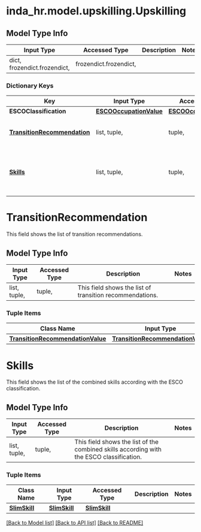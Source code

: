 # inda_hr.model.upskilling.Upskilling

## Model Type Info
Input Type | Accessed Type | Description | Notes
------------ | ------------- | ------------- | -------------
dict, frozendict.frozendict,  | frozendict.frozendict,  |  | 

### Dictionary Keys
Key | Input Type | Accessed Type | Description | Notes
------------ | ------------- | ------------- | ------------- | -------------
**ESCOClassification** | [**ESCOOccupationValue**](ESCOOccupationValue.md) | [**ESCOOccupationValue**](ESCOOccupationValue.md) |  | [optional] 
**[TransitionRecommendation](#TransitionRecommendation)** | list, tuple,  | tuple,  | This field shows the list of transition recommendations. | [optional] 
**[Skills](#Skills)** | list, tuple,  | tuple,  | This field shows the list of the combined skills according with the ESCO classification. | [optional] 

# TransitionRecommendation

This field shows the list of transition recommendations.

## Model Type Info
Input Type | Accessed Type | Description | Notes
------------ | ------------- | ------------- | -------------
list, tuple,  | tuple,  | This field shows the list of transition recommendations. | 

### Tuple Items
Class Name | Input Type | Accessed Type | Description | Notes
------------- | ------------- | ------------- | ------------- | -------------
[**TransitionRecommendationValue**](TransitionRecommendationValue.md) | [**TransitionRecommendationValue**](TransitionRecommendationValue.md) | [**TransitionRecommendationValue**](TransitionRecommendationValue.md) |  | 

# Skills

This field shows the list of the combined skills according with the ESCO classification.

## Model Type Info
Input Type | Accessed Type | Description | Notes
------------ | ------------- | ------------- | -------------
list, tuple,  | tuple,  | This field shows the list of the combined skills according with the ESCO classification. | 

### Tuple Items
Class Name | Input Type | Accessed Type | Description | Notes
------------- | ------------- | ------------- | ------------- | -------------
[**SlimSkill**](SlimSkill.md) | [**SlimSkill**](SlimSkill.md) | [**SlimSkill**](SlimSkill.md) |  | 

[[Back to Model list]](../../README.md#documentation-for-models) [[Back to API list]](../../README.md#documentation-for-api-endpoints) [[Back to README]](../../README.md)

